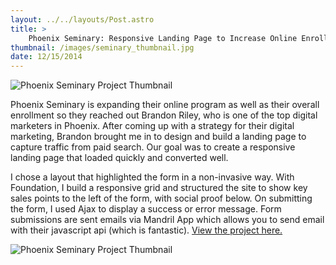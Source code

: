 ```yaml
---
layout: ../../layouts/Post.astro
title: > 
    Phoenix Seminary: Responsive Landing Page to Increase Online Enrollment.
thumbnail: /images/seminary_thumbnail.jpg
date: 12/15/2014
---
```


![Phoenix Seminary Project Thumbnail](/images/phxsem_mockup.jpg)

Phoenix Seminary is expanding their online program as well as their overall enrollment so they reached out Brandon Riley, who is one of the top digital marketers in Phoenix.  After coming up with a strategy for their digital marketing, Brandon brought me in to design and build a landing page to capture traffic from paid search.  Our goal was to create a responsive landing page that loaded quickly and converted well. 

I chose a layout that highlighted the form in a non-invasive way.  With Foundation, I build a responsive grid and structured the site to show key sales points to the left of the form, with social proof below.  On submitting the form, I used Ajax to display a success or error message.  Form submissions are sent emails via Mandril App which allows you to send email with their javascript api (which is fantastic). [View the project here.](http://ps.edu/info)


![Phoenix Seminary Project Thumbnail](/images/seminary_fullcomp.jpg)
